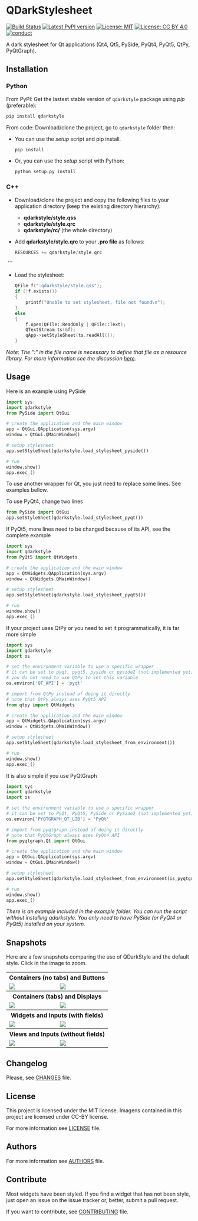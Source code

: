 # QDarkStylesheet

[![Build Status](https://travis-ci.org/ColinDuquesnoy/QDarkStyleSheet.png?branch=master)](https://travis-ci.org/ColinDuquesnoy/QDarkStyleSheet)
[![Latest PyPI version](https://img.shields.io/pypi/v/QDarkStyle.svg)](https://pypi.python.org/pypi/QDarkStyle)
[![License: MIT](https://img.shields.io/dub/l/vibe-d.svg)](https://opensource.org/licenses/MIT)
[![License: CC BY 4.0](https://img.shields.io/badge/License-CC%20BY%204.0-lightgrey.svg)](https://creativecommons.org/licenses/by/4.0/)
[![conduct](https://img.shields.io/badge/code%20of%20conduct-contributor%20covenant-green.svg?style=flat-square)](http://contributor-covenant.org/version/1/4/)


A dark stylesheet for Qt applications (Qt4, Qt5, PySide, PyQt4, PyQt5, QtPy,
PyQtGraph).

## Installation

### Python

From PyPI: Get the lastest stable version of ``qdarkstyle`` package
using *pip* (preferable):

```bash
pip install qdarkstyle
```

From code: Download/clone the project, go to ``qdarkstyle`` folder then:

- You can use the *setup* script and pip install.
    ```bash
    pip install .
    ```

- Or, you can use the *setup* script with Python:
    ```bash
    python setup.py install
    ```

### C++

- Download/clone the project and copy the following files to your application
  directory (keep the existing directory hierarchy):

  - **qdarkstyle/style.qss**
  - **qdarkstyle/style.qrc**
  - **qdarkstyle/rc/** (the whole directory)

- Add **qdarkstyle/style.qrc** to your **.pro file** as follows:

  ```cpp
  RESOURCES += qdarkstyle/style.qrc
  ```
- Load the stylesheet:

  ```cpp
  QFile f(":qdarkstyle/style.qss");
  if (!f.exists())
  {
      printf("Unable to set stylesheet, file not found\n");
  }
  else
  {
      f.open(QFile::ReadOnly | QFile::Text);
      QTextStream ts(&f);
      qApp->setStyleSheet(ts.readAll());
  }
  ```

_Note: The ":" in the file name is necessary to define that file as a resource library. For more information see the discussion [here](https://github.com/ColinDuquesnoy/QDarkStyleSheet/pull/87)._

## Usage

Here is an example using PySide

```Python
import sys
import qdarkstyle
from PySide import QtGui

# create the application and the main window
app = QtGui.QApplication(sys.argv)
window = QtGui.QMainWindow()

# setup stylesheet
app.setStyleSheet(qdarkstyle.load_stylesheet_pyside())

# run
window.show()
app.exec_()
```

To use another wrapper for Qt, you just need to replace some lines.
See examples bellow.

To use PyQt4, change two lines

```Python
from PySide import QtGui
app.setStyleSheet(qdarkstyle.load_stylesheet_pyqt())
```

If PyQt5, more lines need to be changed because of its API,
see the complete example

```Python
import sys
import qdarkstyle
from PyQt5 import QtWidgets

# create the application and the main window
app = QtWidgets.QApplication(sys.argv)
window = QtWidgets.QMainWindow()

# setup stylesheet
app.setStyleSheet(qdarkstyle.load_stylesheet_pyqt5())

# run
window.show()
app.exec_()
```

If your project uses QtPy or you need to set it programmatically,
it is far more simple

```Python
import sys
import qdarkstyle
import os

# set the environment variable to use a specific wrapper
# it can be set to pyqt, pyqt5, pyside or pyside2 (not implemented yet)
# you do not need to use QtPy to set this variable
os.environ['QT_API'] = 'pyqt'

# import from QtPy instead of doing it directly
# note that QtPy always uses PyQt5 API
from qtpy import QtWidgets

# create the application and the main window
app = QtWidgets.QApplication(sys.argv)
window = QtWidgets.QMainWindow()

# setup stylesheet
app.setStyleSheet(qdarkstyle.load_stylesheet_from_environment())

# run
window.show()
app.exec_()
```

It is also simple if you use PyQtGraph

```Python
import sys
import qdarkstyle
import os

# set the environment variable to use a specific wrapper
# it can be set to PyQt, PyQt5, PySide or PySide2 (not implemented yet)
os.environ['PYQTGRAPH_QT_LIB'] = 'PyQt'

# import from pyqtgraph instead of doing it directly
# note that PyQtGraph always uses PyQt4 API
from pyqtgraph.Qt import QtGui

# create the application and the main window
app = QtGui.QApplication(sys.argv)
window = QtGui.QMainWindow()

# setup stylesheet
app.setStyleSheet(qdarkstyle.load_stylesheet_from_environment(is_pyqtgraph=True))

# run
window.show()
app.exec_()
```

_There is an example included in the *example* folder.
You can run the script without installing qdarkstyle. You only need to have
PySide (or PyQt4 or PyQt5) installed on your system._

## Snapshots

Here are a few snapshots comparing the use of QDarkStyle and the default style.
Click in the image to zoom.

<table style="width:100%">
  <tr>
    <th colspan=2>Containers (no tabs) and Buttons</th>
  </tr>
  <tr>
    <td><img src="./screenshots/qdarkstyle_containers_buttons.png"/></td>
    <td><img src="./screenshots/no_dark_containers_buttons.png"/></td>
  </tr>
  <tr>
    <th colspan=2>Containers (tabs) and Displays</th>
  </tr>
  <tr>
    <td><img src="./screenshots/qdarkstyle_containers_tabs_displays.png"/></td>
    <td><img src="./screenshots/no_dark_containers_tabs_displays.png"/></td>
  </tr>
  <tr>
    <th colspan=2>Widgets and Inputs (with fields)</th>
  </tr>
  <tr>
    <td><img src="./screenshots/qdarkstyle_widgets_inputs_fields.png"/></td>
    <td><img src="./screenshots/no_dark_widgets_inputs_fields.png"/></td>
  </tr>
  <tr>
    <th colspan=2>Views and Inputs (without fields)</th>
  </tr>
  <tr>
    <td><img src="./screenshots/qdarkstyle_views_inputs_no_fields.png"/></td>
    <td><img src="./screenshots/no_dark_views_inputs_no_fields.png"/></td>
  </tr>
</table>

## Changelog

Please, see [CHANGES](CHANGES.md) file.

## License

This project is licensed under the MIT license.
Imagens contained in this project are licensed under CC-BY license.

For more information see [LICENSE](LICENSE.md) file.

## Authors

For more information see [AUTHORS](AUTHORS.md) file.

## Contribute

Most widgets have been styled. If you find a widget that has not been
style, just open an issue on the issue tracker or, better, submit a pull
request.

If you want to contribute, see [CONTRIBUTING](CONTRIBUTING.md) file.
